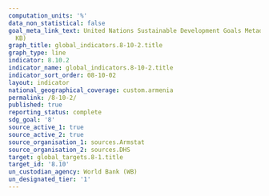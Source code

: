 ```yaml
---
computation_units: '%'
data_non_statistical: false
goal_meta_link_text: United Nations Sustainable Development Goals Metadata (PDF 210
  KB)
graph_title: global_indicators.8-10-2.title
graph_type: line
indicator: 8.10.2
indicator_name: global_indicators.8-10-2.title
indicator_sort_order: 08-10-02
layout: indicator
national_geographical_coverage: custom.armenia
permalink: /8-10-2/
published: true
reporting_status: complete
sdg_goal: '8'
source_active_1: true
source_active_2: true
source_organisation_1: sources.Armstat
source_organisation_2: sources.DHS
target: global_targets.8-1.title
target_id: '8.10'
un_custodian_agency: World Bank (WB)
un_designated_tier: '1'
---
```

